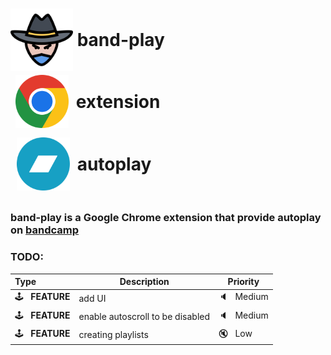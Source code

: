 # <img src="./assets/band.png" alt="Google Chrome logo" style="height: 100px; margin-bottom: -40px;"/> band-play
# <img src="./assets/chrome.png" alt="Google Chrome logo" style="height: 85px; margin-left: 8px; margin-right:5px; margin-bottom: -32px;"/> extension
# <img src="./assets/bandcamp.png" alt="Google Chrome logo" style="height: 85px; margin-left: 10px; margin-right:5px; margin-bottom: -32px;"/> autoplay

<br/>

### band-play is a Google Chrome extension that provide autoplay on [bandcamp](bandcamp.com)

### TODO:

| Type                          | Description                      | Priority                |
|:------------------------------|----------------------------------|-------------------------|
| :joystick: &nbsp; **FEATURE** | add UI                           | :speaker: &nbsp; Medium |
| :joystick: &nbsp; **FEATURE** | enable autoscroll to be disabled | :speaker: &nbsp; Medium |
| :joystick: &nbsp; **FEATURE** | creating playlists               | :mute: &nbsp; Low       |
